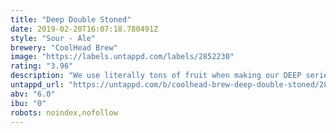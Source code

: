 ```yaml
---
title: "Deep Double Stoned"
date: 2019-02-20T16:07:18.780491Z
style: "Sour - Ale"
brewery: "CoolHead Brew"
image: "https://labels.untappd.com/labels/2852230"
rating: "3.96"
description: "We use literally tons of fruit when making our DEEP series beers. This one is a Double Stone Fruited Imperial Berliner Weisse brewed with insane amount of peach & apricots. Soured with our house lacto culture, we also added a good chunk of oats and milk sugar for extra creaminess. Store cold and drink fresh!"
untappd_url: "https://untappd.com/b/coolhead-brew-deep-double-stoned/2852230"
abv: "6.0"
ibu: "0"
robots: noindex,nofollow
---
```

